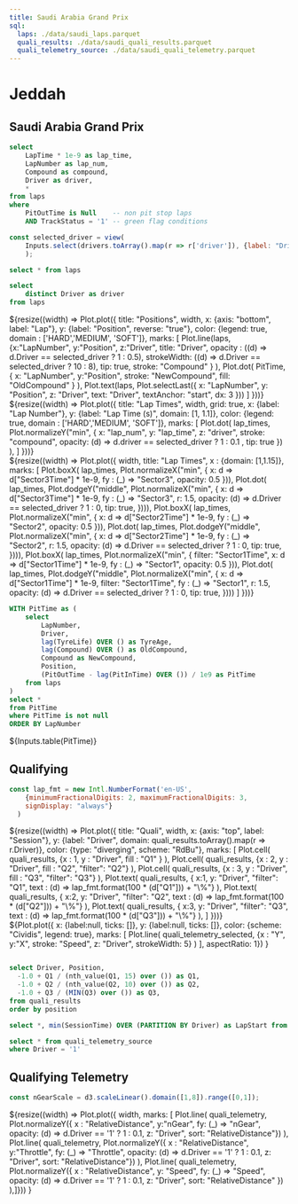 ```yaml
---
title: Saudi Arabia Grand Prix
sql:
  laps: ./data/saudi_laps.parquet
  quali_results: ./data/saudi_quali_results.parquet
  quali_telemetry_source: ./data/saudi_quali_telemetry.parquet
---
```


<div class="hero">
<h1> Jeddah </h1>
<h2> Saudi Arabia Grand Prix </h2>
</div>

```sql id=lap_times
select 
    LapTime * 1e-9 as lap_time, 
    LapNumber as lap_num, 
    Compound as compound, 
    Driver as driver, 
    *
from laps
where 
    PitOutTime is Null    -- non pit stop laps
    AND TrackStatus = '1' -- green flag conditions
```

```js
const selected_driver = view(
    Inputs.select(drivers.toArray().map(r => r['driver']), {label: "Driver:", value: 'VER'})
    );
```

```sql id=laps
select * from laps
```

```sql id=drivers
select 
    distinct Driver as driver
from laps
```

<div class="grid grid-cols-2">
<div class="card"> 
    ${resize((width) => Plot.plot({
        title: "Positions",
        width, 
        x: {axis: "bottom", label: "Lap"},
        y: {label: "Position", reverse: "true"},
        color: {legend: true, domain : ['HARD','MEDIUM', 'SOFT']},
        marks: [
            Plot.line(laps, 
              {x:"LapNumber", y:"Position", z:"Driver", title: "Driver",
              opacity : ((d) => d.Driver == selected_driver ? 1 : 0.5), 
              strokeWidth: ((d) => d.Driver == selected_driver ? 10 : 8), tip: true,
              stroke: "Compound"
              }
            ),
            Plot.dot(
              PitTime, {
                x: "LapNumber", y:"Position",
                stroke: "NewCompound", 
                fill: "OldCompound"
              }
            ),
            Plot.text(laps, Plot.selectLast({
              x: "LapNumber",
              y: "Position",
              z: "Driver",
              text: "Driver",
              textAnchor: "start",
              dx: 3
            }))
        ]
    }))}
</div>

<div class = "card">
<div>
${resize((width) => Plot.plot({
      title: "Lap Times",
      width,
      grid: true,
      x: {label: "Lap Number"},
      y: {label: "Lap Time (s)", domain: [1, 1.1]},
      color: {legend: true, domain : ['HARD','MEDIUM', 'SOFT']},
      marks: [
        Plot.dot(
            lap_times, 
            Plot.normalizeY("min", {
              x: "lap_num", y: "lap_time", z: "driver",
              stroke: "compound", 
              opacity: (d) => d.driver == selected_driver ? 1 : 0.1 ,
              tip: true
              })
        ), 
      ]
    }))}
</div>


</div>

<div class="card" style="grid-column: span 3; height: fit-content;"> 
  ${resize((width) => 
    Plot.plot({
      width, 
      title: "Lap Times",
      x : {domain: [1,1.15]},
      marks: [
        Plot.boxX(
          lap_times, 
          Plot.normalizeX("min", {
            x: d => d["Sector3Time"] * 1e-9, 
            fy : (_) => "Sector3",
            opacity: 0.5 
          })),
        Plot.dot(
          lap_times, 
          Plot.dodgeY("middle", 
            Plot.normalizeX("min", {
              x: d => d["Sector3Time"] * 1e-9, 
              fy : (_) => "Sector3",
              r: 1.5,
              opacity: (d) => d.Driver == selected_driver ? 1 : 0,
              tip: true,
          }))),
        Plot.boxX(
          lap_times, 
          Plot.normalizeX("min", {
            x: d => d["Sector2Time"] * 1e-9, 
            fy : (_) => "Sector2",
            opacity: 0.5 
          })),
      Plot.dot(
          lap_times, 
          Plot.dodgeY("middle", 
            Plot.normalizeX("min", {
              x: d => d["Sector2Time"] * 1e-9, 
              fy : (_) => "Sector2",
              r: 1.5,
              opacity: (d) => d.Driver == selected_driver ? 1 : 0,
              tip: true,
          }))), 
      Plot.boxX(
          lap_times, 
          Plot.normalizeX("min", {
            filter: "Sector1Time",
            x: d => d["Sector1Time"] * 1e-9, 
            fy : (_) => "Sector1",
            opacity: 0.5
          })),
      Plot.dot(
          lap_times, 
          Plot.dodgeY("middle", 
            Plot.normalizeX("min", {
              x: d => d["Sector1Time"] * 1e-9, 
              filter: "Sector1Time",
              fy : (_) => "Sector1",
              r: 1.5,
              opacity: (d) => d.Driver == selected_driver ? 1 : 0,
              tip: true,
          })))
      ]
    }))}
</div>

</div>


```sql id=PitTime
WITH PitTime as (
    select 
        LapNumber,
        Driver,
        lag(TyreLife) OVER () as TyreAge,
        lag(Compound) OVER () as OldCompound,
        Compound as NewCompound,
        Position,
        (PitOutTime - lag(PitInTime) OVER ()) / 1e9 as PitTime
    from laps
) 
select * 
from PitTime
where PitTime is not null
ORDER BY LapNumber
```



<div class="card"> 
    ${Inputs.table(PitTime)}
</div>

## Qualifying

```js
const lap_fmt = new Intl.NumberFormat('en-US', 
    {minimumFractionalDigits: 2, maximumFractionalDigits: 3, 
    signDisplay: "always"}
  )
```
<div class="grid grid-cols-2">
<div class="card"> 
    ${resize((width) => Plot.plot({
        title: "Quali",
        width, 
        x: {axis: "top", label: "Session"},
        y: {label: "Driver", domain: quali_results.toArray().map(r => r.Driver)},
        color: {type: "diverging", scheme: "RdBu"},
        marks: [
            Plot.cell(
              quali_results,
              {x : 1, y : "Driver",  fill : "Q1" }
            ),
            Plot.cell(
              quali_results,
              {x : 2, y : "Driver", fill : "Q2", "filter": "Q2"}
            ),
            Plot.cell(
              quali_results, 
              {x : 3, y : "Driver", fill : "Q3", "filter": "Q3"}
            ),
            Plot.text(
              quali_results,
              { x:1, y: "Driver", 
                "filter": "Q1",
                text : (d) => lap_fmt.format(100 * (d["Q1"])) + "\%"}
            ),
            Plot.text(
              quali_results,
              { x:2, y: "Driver",
                "filter": "Q2", 
                text : (d) => lap_fmt.format(100 * (d["Q2"])) + "\%"}
            ),
            Plot.text(
              quali_results,
              { x:3, y: "Driver", 
                "filter": "Q3",
                text : (d) => lap_fmt.format(100 * (d["Q3"])) + "\%"}
            ),
        ]
    }))}
  </div> 
  <div class="card">
  ${Plot.plot({
        x: {label:null, ticks: []},
        y: {label:null, ticks: []},
        color: {scheme: "Cividis", legend: true},
        marks: [
          Plot.line(
            quali_telemetry_selected, 
            {x : "Y", y:"X", stroke: "Speed", z: "Driver", strokeWidth: 5}
          )
        ], 
      aspectRatio: 1})
    }
  </div>
</div>


```sql id=quali_results

select Driver, Position, 
  -1.0 + Q1 / (nth_value(Q1, 15) over ()) as Q1,
  -1.0 + Q2 / (nth_value(Q2, 10) over ()) as Q2,
  -1.0 + Q3 / (MIN(Q3) over ()) as Q3,
from quali_results
order by position
```

```sql id=quali_telemetry
select *, min(SessionTime) OVER (PARTITION BY Driver) as LapStart from quali_telemetry_source
```

```sql id=quali_telemetry_selected
select * from quali_telemetry_source
where Driver = '1'
```

## Qualifying Telemetry


```js
const nGearScale = d3.scaleLinear().domain([1,8]).range([0,1]);
```
<div>
  <div class="card"> 
  ${resize((width) => Plot.plot({
    width,
    marks: [
      Plot.line(
        quali_telemetry, 
        Plot.normalizeY({
          x : "RelativeDistance", y:"nGear", fy: (_) => "nGear",
          opacity: (d) => d.Driver == '1' ? 1 : 0.1,
          z: "Driver", sort: "RelativeDistance"})
    ), 
    Plot.line(
        quali_telemetry, 
        Plot.normalizeY({
          x : "RelativeDistance", y:"Throttle", fy: (_) => "Throttle",
          opacity: (d) => d.Driver == '1' ? 1 : 0.1,
          z: "Driver", sort: "RelativeDistance"})
    ),
    Plot.line(
        quali_telemetry,
        Plot.normalizeY({
          x : "RelativeDistance", y: "Speed", fy: (_) => "Speed",
          opacity: (d) => d.Driver == '1' ? 1 : 0.1,
          z: "Driver", sort: "RelativeDistance" })
    ),]}))
  }
  </div>
  
</div>